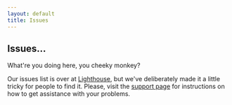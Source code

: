 ```yaml
---
layout: default
title: Issues
---
```


## Issues...
    
What're you doing here, you cheeky monkey?

Our issues list is over at [Lighthouse](http://fluentnhibernate.lighthouseapp.com/projects/33236-fnh/overview), but we've deliberately made it a little tricky for people to find it. Please, visit the [support page](/support) for instructions on how to get assistance with your problems.
